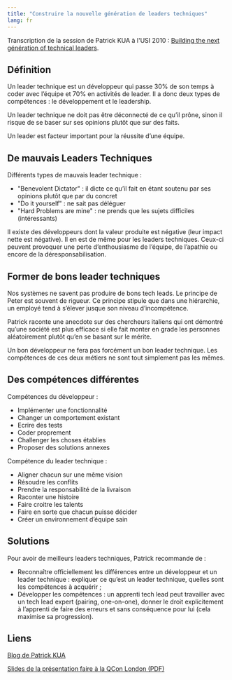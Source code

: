 ```yaml
---
title: "Construire la nouvelle génération de leaders techniques"
lang: fr
---
```


Transcription de la session de Patrick KUA à l'USI 2010 : [Building the next génération of technical leaders](http://www.universite-du-si.com/en/conferences/6-paris-usi-2010/sessions/912-construire-la-nouvelle-generation-de-leaders-techniques).

## Définition

Un leader technique est un développeur qui passe 30% de son temps à coder avec l’équipe et 70% en activités de leader. Il a donc deux types de compétences : le développement et le leadership.

Un leader technique ne doit pas être déconnecté de ce qu’il prône, sinon il risque de se baser sur ses opinions plutôt que sur des faits.

Un leader est facteur important pour la réussite d’une équipe.

## De mauvais Leaders Techniques

Différents types de mauvais leader technique :

- "Benevolent Dictator" : il dicte ce qu’il fait en étant soutenu par ses opinions plutôt que par du concret
- "Do it yourself" : ne sait pas déléguer
- "Hard Problems are mine" : ne prends que les sujets difficiles (intéressants)

Il existe des développeurs dont la valeur produite est négative (leur impact nette est négative). Il en est de même pour les leaders techniques. Ceux-ci peuvent provoquer une perte d’enthousiasme de l’équipe, de l’apathie ou encore de la déresponsabilisation.

## Former de bons leader techniques

Nos systèmes ne savent pas produire de bons tech leads. Le principe de Peter est souvent de rigueur. Ce principe stipule que dans une hiérarchie, un employé tend à s’élever jusque son niveau d’incompétence.

Patrick raconte une anecdote sur des chercheurs italiens qui ont démontré qu’une société est plus efficace si elle fait monter en grade les personnes aléatoirement plutôt qu’en se basant sur le mérite.

Un bon développeur ne fera pas forcément un bon leader technique. Les compétences de ces deux métiers ne sont tout simplement pas les mêmes.

## Des compétences différentes

Compétences du développeur :

- Implémenter une fonctionnalité
- Changer un comportement existant
- Ecrire des tests
- Coder proprement
- Challenger les choses établies
- Proposer des solutions annexes

Compétence du leader technique :

- Aligner chacun sur une même vision
- Résoudre les conflits
- Prendre la responsabilité de la livraison
- Raconter une histoire
- Faire croitre les talents
- Faire en sorte que chacun puisse décider
- Créer un environnement d’équipe sain

## Solutions

Pour avoir de meilleurs leaders techniques, Patrick recommande de :

- Reconnaître officiellement les différences entre un développeur et un leader technique : expliquer ce qu’est un leader technique, quelles sont les compétences à acquérir ;
- Développer les compétences : un apprenti tech lead peut travailler avec un tech lead expert (pairing, one-on-one), donner le droit explicitement à l’apprenti de faire des erreurs et sans conséquence pour lui (cela maximise sa progression).

## Liens

[Blog de Patrick KUA](http://www.thekua.com/atwork/)

[Slides de la présentation faire à la QCon London (PDF)](http://qconlondon.com/london-2010/file?path=/qcon-london-2010/slides/PatrickKua_BuildingTheNextGenerationOfTechnicalLeaders.pdf)
